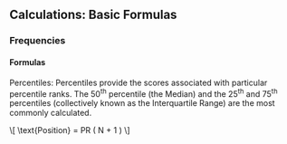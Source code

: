 ## Calculations: Basic Formulas

### Frequencies

#### Formulas 

Percentiles: Percentiles provide the scores associated with particular percentile ranks. The 50<sup>th</sup> percentile (the Median) and the 25<sup>th</sup> and 75<sup>th</sup> percentiles (collectively known as the Interquartile Range) are the most commonly calculated.

\\[ \text{Position} = PR ( N + 1 ) \\]
